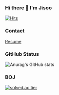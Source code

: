 ### Hi there 👋 I'm Jisoo
[![Hits](https://hits.seeyoufarm.com/api/count/incr/badge.svg?url=https%3A%2F%2Fgithub.com%2FJisoo27%2Fhit-counter&count_bg=%23ECB0FA&title_bg=%23555555&icon=&icon_color=%23E7E7E7&title=hits&edge_flat=false)](https://hits.seeyoufarm.com)
### Contact
[Resume](https://kindly-hyssop-881.notion.site/9c9c247dd1bc421b88ab6c7745c6df4e)

### GitHub Status
![Anurag's GitHub stats](https://github-readme-stats.vercel.app/api?username=ritty27&theme=buefy)

### BOJ
[![solved.ac tier](http://mazassumnida.wtf/api/pastel/generate_badge?boj=qkrtk27)](https://solved.ac/qkrtk27)
